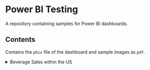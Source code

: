 # Power BI Testing
A repository containing samples for Power BI dashboards.

## Contents
Contains the ```pbix``` file of the dashboard and sample images as ```pdf```.

<details>
  <summary>Beverage Sales within the US</summary>
  <p>A single table [```data sample```](https://www.youtube.com/redirect?event=video_description&redir_token=QUFFLUhqbmVEQmxYRmp3WU44S0Fud2U0M1VIMTdvVWJ3d3xBQ3Jtc0tuMGE5SmxMYVdwUkxHNExLZzBPcFIyNDZJdklhYS0tSTMxaWJzNnotWVZvLVZESHFVLThXUUI3UlI1enBDQkR5dWRxUHdxb0ZlQms1d25kREZmOXpfSzRPbW9HbDY2Q2tSSWR3TTF4M0xMZGF0OXFpRQ&q=https%3A%2F%2Fview.flodesk.com%2Fpages%2F64956a78e24707d60dfe48c7&v=NISsW-bVAwU) by [```Kenji Explains```](https://www.youtube.com/@KenjiExplains) detailing the orders of various beverages within the US. </p>
  <p>Currently **WIP** and uses random numbers for various measures (e.g. budgets and forecasts) therefore numerical inaccuracies may be present.</p>
  <p>
    - [x] Import the data sample.
    - [x] Structure the data and add any columns where needed.
    - [x] Implement a menu placeholder.
      - [x] Finalise menu.
    - [x] Implement a structure for the Sales dashboard:
      - [x] Add filters and categories for relevant metrics.
      - [x] Add infographics for sales.
      - [x] Create dummy data for comparison measures such as Forecasts and Budget.
      - [x] Implement KPI for relevant inforgraphics using comparison measures.
      - [x] Add conditional formatting as visual indicators for KPI.
    - [ ] Implement a structure for Beverages dashboard:
    - [ ] Implement a structure for Region dashboard:
    - [ ] Implement a structure for Shipments dashboard:
  </p>
</details>
